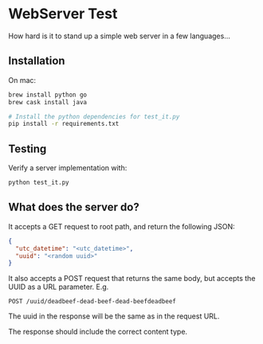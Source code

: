 WebServer Test
==============

How hard is it to stand up a simple web server in a few languages...

Installation
------------

On mac:

```bash
brew install python go
brew cask install java

# Install the python dependencies for test_it.py
pip install -r requirements.txt
```

Testing
-------

Verify a server implementation with:

```bash
python test_it.py
```

What does the server do?
------------------------

It accepts a GET request to root path, and return the following JSON:

```json
{
  "utc_datetime": "<utc_datetime>",
  "uuid": "<random uuid>"
}
```

It also accepts a POST request that returns the same body, but accepts the UUID
as a URL parameter. E.g.

```http
POST /uuid/deadbeef-dead-beef-dead-beefdeadbeef
```

The uuid in the response will be the same as in the request URL.

The response should include the correct content type.
